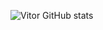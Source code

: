 ![Vitor GitHub stats](https://github-readme-stats.vercel.app/api?username=vitorcecato-sesi&show_icons=true&theme=tokyonight)

<!---
vitorcecato-sesi/vitorcecato-sesi is a ✨ special ✨ repository because its `README.md` (this file) appears on your GitHub profile.
You can click the Preview link to take a look at your changes.
--->
